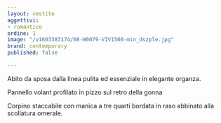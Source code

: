 ```yaml
---
layout: vestito
aggettivi:
- romantico
ordine: 1
image: "/v1603383174/08-W0079-VIV1500-min_dszple.jpg"
brand: contemporary
published: false

---
```

Abito da sposa dalla linea pulita ed essenziale in elegante organza.

Pannello volant profilato in pizzo sul retro della gonna

Corpino staccabile con manica a tre quarti bordata in raso abbinato alla scollatura omerale.
